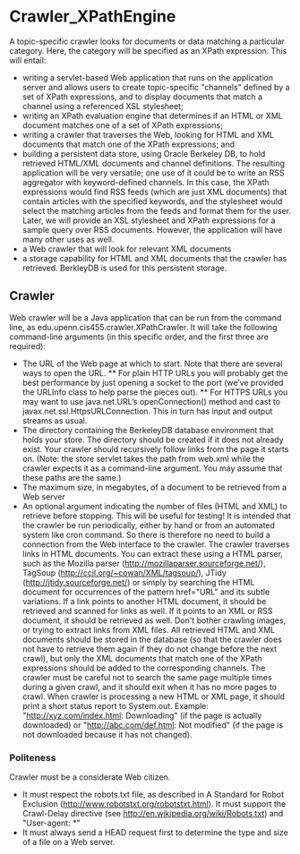 # Crawler_XPathEngine
A topic-specific crawler looks for documents or data matching a particular category. Here, the category will be specified as an XPath expression. This will entail: 
* writing a servlet-based Web application that runs on the application server and allows users to create topic-specific "channels" defined by a set of XPath expressions, and to display documents that match a channel using a referenced XSL stylesheet; 
* writing an XPath evaluation engine that determines if an HTML or XML document matches one of a set of XPath expressions; 
* writing a crawler that traverses the Web, looking for HTML and XML documents that match one of the XPath expressions; and 
* building a persistent data store, using Oracle Berkeley DB, to hold retrieved HTML/XML documents and channel definitions. The resulting application will be very versatile; one use of it could be to write an RSS aggregator with keyword-defined channels. In this case, the XPath expressions would find RSS feeds (which are just XML documents) that contain articles with the specified keywords, and the stylesheet would select the matching articles from the feeds and format them for the user. Later, we will provide an XSL stylesheet and XPath expressions for a sample query over RSS documents. However, the application will have many other uses as well. 
* a Web crawler that will look for relevant XML documents
* a storage capability for HTML and XML documents that the crawler has retrieved. BerkleyDB is used for this persistent storage.

## Crawler
Web crawler will be a Java application that can be run from the command line, as edu.upenn.cis455.crawler.XPathCrawler. It will take the following command-line arguments (in this specific order, and the first three are required):
* The URL of the Web page at which to start. Note that there are several ways to open the URL.
** For plain HTTP URLs you will probably get the best performance by just opening a socket to the port (we’ve provided the URLInfo class to help parse the pieces out).
** For HTTPS URLs you may want to use java.net.URL’s openConnection() method and cast to javax.net.ssl.HttpsURLConnection. This in turn has input and output streams as usual.
* The directory containing the BerkeleyDB database environment that holds your store. The directory should be created if it does not already exist. Your crawler should recursively follow links from the page it starts on. (Note: the store servlet takes the path from web.xml while the crawler expects it as a command-line argument. You may assume that these paths are the same.)
* The maximum size, in megabytes, of a document to be retrieved from a Web server
* An optional argument indicating the number of files (HTML and XML) to retrieve before stopping. This will be useful for testing!
It is intended that the crawler be run periodically, either by hand or from an automated system
like cron command. So there is therefore no need to build a connection from the Web interface to
the crawler.
The crawler traverses links in HTML documents. You can extract these using a HTML parser, such as the Mozilla parser (http://mozillaparser.sourceforge.net/), TagSoup (http://ccil.org/~cowan/XML/tagsoup/), JTidy (http://jtidy.sourceforge.net/) or simply by searching the HTML document for occurrences of the pattern href="URL" and its subtle variations. If a link points to another HTML document, it should be retrieved and scanned for links as well. If it points to an XML or RSS document, it should be retrieved as well. Don't bother crawling images, or trying to extract links from XML files. All retrieved HTML and XML documents should be stored in the database (so that the crawler does not have to retrieve them again if they do not change before the next crawl), but only the XML documents that match one of the XPath expressions should be added to the corresponding channels. The crawler must be careful not to search the same page multiple times during a given crawl, and it should exit when it has no more pages to crawl.
When crawler is processing a new HTML or XML page, it should print a short status report to System.out. Example: "http://xyz.com/index.html: Downloading" (if the page is actually downloaded) or "http://abc.com/def.html: Not modified" (if the page is not downloaded because it has not changed).

### Politeness
Crawler must be a considerate Web citizen. 
* It must respect the robots.txt file, as described in A Standard for Robot Exclusion (http://www.robotstxt.org/robotstxt.html). It must support the Crawl-Delay directive (see http://en.wikipedia.org/wiki/Robots.txt) and "User-agent: *"
* It must always send a HEAD request first to determine the type and size of a file on a Web server. 
